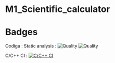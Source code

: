 # M1_Scientific_calculator

# Badges
Codiga : Static analysis : 
                          ![Quality](https://api.codiga.io/project/32293/status/svg)
                          ![Quality](https://api.codiga.io/project/32293/score/svg)

C/C++ CI  : [![C/C++ CI](https://github.com/supreeth2000/M1_Scientific_calculator/actions/workflows/c-cpp.yml/badge.svg)](https://github.com/supreeth2000/M1_Scientific_calculator/actions/workflows/c-cpp.yml)
